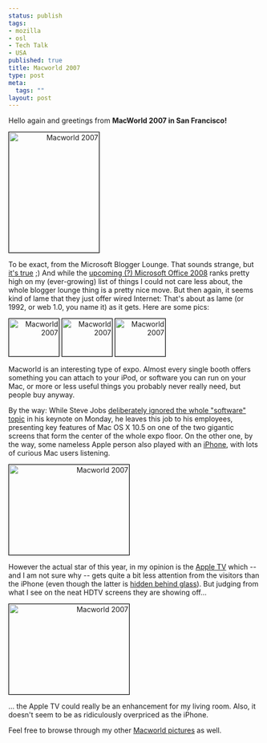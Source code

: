 ```yaml
--- 
status: publish
tags: 
- mozilla
- osl
- Tech Talk
- USA
published: true
title: Macworld 2007
type: post
meta: 
  tags: ""
layout: post
---
```

Hello again and greetings from <strong>MacWorld 2007 in San Francisco!</strong>

<div style="width:180px;text-align:right;"><a href="http://beta.zooomr.com/photos/wenzel/631139/" title="Zooomr Photo Sharing :: Photo Sharing"><img src="http://static.zooomr.com/images/631139_a95b043731_m.jpg" width="180" height="240" alt="Macworld 2007" border="0" style="border:1px solid #000;" /></a></div>

To be exact, from the Microsoft Blogger Lounge. That sounds strange, but <a href="http://www.tuaw.com/2007/01/05/microsoft-mac-bu-sponsors-blogger-lounge-at-macworld/">it's true</a> ;) And while the <a href="http://www.microsoft.com/presspass/press/2007/jan07/01-09MacworldPR.mspx">upcoming (?) Microsoft Office 2008</a> ranks pretty high on my (ever-growing) list of things I could not care less about, the whole blogger lounge thing is a pretty nice move. But then again, it seems kind of lame that they just offer wired Internet: That's about as lame (or 1992, or web 1.0, you name it) as it gets. Here are some pics:

<div style="width:100px;text-align:right;display:inline;"><a href="http://beta.zooomr.com/photos/wenzel/631182/" title="Zooomr Photo Sharing :: Photo Sharing"><img src="http://static.zooomr.com/images/631182_9254df48b8_t.jpg" width="100" height="75" alt="Macworld 2007" border="0" style="border:1px solid #000;" /></a></div> 
<div style="width:100px;text-align:right;display:inline;"><a href="http://beta.zooomr.com/photos/wenzel/631266/" title="Zooomr Photo Sharing :: Photo Sharing"><img src="http://static.zooomr.com/images/631266_4f6d6ab634_t.jpg" width="100" height="75" alt="Macworld 2007" border="0" style="border:1px solid #000;" /></a></div> 
<div style="width:100px;text-align:right;display:inline;"><a href="http://beta.zooomr.com/photos/wenzel/631267/" title="Zooomr Photo Sharing :: Photo Sharing"><img src="http://static.zooomr.com/images/631267_33f6837969_t.jpg" width="100" height="75" alt="Macworld 2007" border="0" style="border:1px solid #000;" /></a></div> 

Macworld is an interesting type of expo. Almost every single booth offers something you can attach to your iPod, or software you can run on your Mac, or more or less useful things you probably never really need, but people buy anyway.
<!--more-->
By the way: While Steve Jobs <a href="http://www.tuaw.com/2007/01/09/software-not-addressed-in-macworld-keynote/">deliberately ignored the whole "software" topic</a> in his keynote on Monday, he leaves this job to his employees, presenting key features of Mac OS X 10.5 on one of the two gigantic screens that form the center of the whole expo floor. On the other one, by the way, some nameless Apple person also played with an <a href="http://www.apple.com/iphone/">iPhone</a>, with lots of curious Mac users listening.

<div style="width:240px;text-align:right;"><a href="http://beta.zooomr.com/photos/wenzel/631180/" title="Zooomr Photo Sharing :: Photo Sharing"><img src="http://static.zooomr.com/images/631180_52c875d52d_m.jpg" width="240" height="180" alt="Macworld 2007" border="0" style="border:1px solid #000;" /></a></div>

However the actual star of this year, in my opinion is the <a href="http://www.apple.com/appletv/">Apple TV</a> which -- and I am not sure why -- gets quite a bit less attention from the visitors than the iPhone (even though the latter is <a href="http://beta.zooomr.com/photos/wenzel/631176">hidden behind glass</a>). But judging from what I see on the neat HDTV screens they are showing off...

<div style="width:240px;text-align:right;"><a href="http://beta.zooomr.com/photos/wenzel/631178/" title="Zooomr Photo Sharing :: Photo Sharing"><img src="http://static.zooomr.com/images/631178_fda4a48edc_m.jpg" width="240" height="180" alt="Macworld 2007" border="0" style="border:1px solid #000;" /></a></div>

... the Apple TV could really be an enhancement for my living room. Also, it doesn't seem to be as ridiculously overpriced as the iPhone.

Feel free to browse through my other <a href="http://beta.zooomr.com/smartsets/wenzel/8521">Macworld pictures</a> as well.
